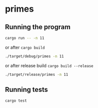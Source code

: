 # primes

## Running the program

```sh
cargo run -- -n 11
```

or after `cargo build`

```sh
./target/debug/primes -n 11
```

or after release build `cargo build --release`

```sh
./target/release/primes -n 11
```

## Running tests

```sh
cargo test
```
